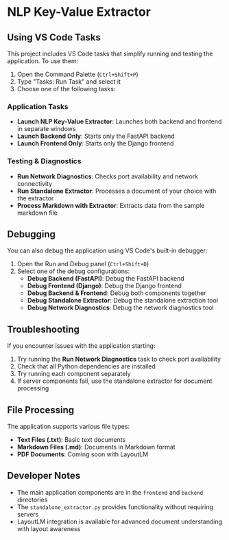 # NLP Key-Value Extractor

## Using VS Code Tasks

This project includes VS Code tasks that simplify running and testing the application. To use them:

1. Open the Command Palette (`Ctrl+Shift+P`)
2. Type "Tasks: Run Task" and select it
3. Choose one of the following tasks:

### Application Tasks

- **Launch NLP Key-Value Extractor**: Launches both backend and frontend in separate windows
- **Launch Backend Only**: Starts only the FastAPI backend
- **Launch Frontend Only**: Starts only the Django frontend

### Testing & Diagnostics

- **Run Network Diagnostics**: Checks port availability and network connectivity
- **Run Standalone Extractor**: Processes a document of your choice with the extractor
- **Process Markdown with Extractor**: Extracts data from the sample markdown file

## Debugging

You can also debug the application using VS Code's built-in debugger:

1. Open the Run and Debug panel (`Ctrl+Shift+D`)
2. Select one of the debug configurations:
   - **Debug Backend (FastAPI)**: Debug the FastAPI backend
   - **Debug Frontend (Django)**: Debug the Django frontend
   - **Debug Backend & Frontend**: Debug both components together
   - **Debug Standalone Extractor**: Debug the standalone extraction tool
   - **Debug Network Diagnostics**: Debug the network diagnostics tool

## Troubleshooting

If you encounter issues with the application starting:

1. Try running the **Run Network Diagnostics** task to check port availability
2. Check that all Python dependencies are installed
3. Try running each component separately
4. If server components fail, use the standalone extractor for document processing

## File Processing

The application supports various file types:

- **Text Files (.txt)**: Basic text documents
- **Markdown Files (.md)**: Documents in Markdown format
- **PDF Documents**: Coming soon with LayoutLM

## Developer Notes

- The main application components are in the `frontend` and `backend` directories
- The `standalone_extractor.py` provides functionality without requiring servers
- LayoutLM integration is available for advanced document understanding with layout awareness
